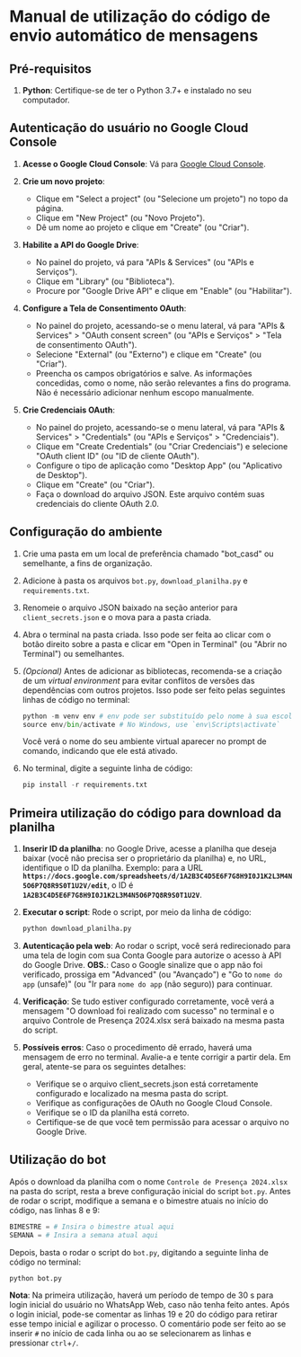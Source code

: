 # Manual de utilização do código de envio automático de mensagens
## Pré-requisitos
1. **Python**: Certifique-se de ter o Python 3.7+ e instalado no seu computador.


## Autenticação do usuário no Google Cloud Console
1. **Acesse o Google Cloud Console**: Vá para [Google Cloud Console](https://console.cloud.google.com/).
   
2. **Crie um novo projeto**:
   - Clique em "Select a project" (ou "Selecione um projeto") no topo da página.
   - Clique em "New Project" (ou "Novo Projeto").
   - Dê um nome ao projeto e clique em "Create" (ou "Criar").
     
3. **Habilite a API do Google Drive**:
   - No painel do projeto, vá para "APIs & Services" (ou "APIs e Serviços").
   - Clique em "Library" (ou "Biblioteca").
   - Procure por "Google Drive API" e clique em "Enable" (ou "Habilitar").
     
4. **Configure a Tela de Consentimento OAuth**:
   - No painel do projeto, acessando-se o menu lateral, vá para "APIs & Services" > "OAuth consent screen" (ou "APIs e Serviços" > "Tela de consentimento OAuth").
   - Selecione "External" (ou "Externo") e clique em "Create" (ou "Criar").
   - Preencha os campos obrigatórios e salve. As informações concedidas, como o nome, não serão relevantes a fins do programa. Não é necessário adicionar nenhum escopo manualmente.
     
5. **Crie Credenciais OAuth**:
   - No painel do projeto, acessando-se o menu lateral, vá para "APIs & Services" > "Credentials" (ou "APIs e Serviços" > "Credenciais").
   - Clique em "Create Credentials" (ou "Criar Credenciais") e selecione "OAuth client ID" (ou "ID de cliente OAuth").
   - Configure o tipo de aplicação como "Desktop App" (ou "Aplicativo de Desktop").
   - Clique em "Create" (ou "Criar").
   - Faça o download do arquivo JSON. Este arquivo contém suas credenciais do cliente OAuth 2.0.


## Configuração do ambiente
1. Crie uma pasta em um local de preferência chamado "bot_casd" ou semelhante, a fins de organização.
   
2. Adicione à pasta os arquivos `bot.py`, `download_planilha.py` e `requirements.txt`.
   
3. Renomeie o arquivo JSON baixado na seção anterior para `client_secrets.json` e o mova para a pasta criada.
   
4. Abra o terminal na pasta criada. Isso pode ser feita ao clicar com o botão direito sobre a pasta e clicar em "Open in Terminal" (ou "Abrir no Terminal") ou semelhantes.
   
5. *(Opcional)* Antes de adicionar as bibliotecas, recomenda-se a criação de um *virtual environment* para evitar conflitos de versões das dependências com outros projetos. Isso pode ser feito pelas seguintes linhas de código no terminal:
   ```python
   python -m venv env # env pode ser substituído pelo nome à sua escolha
   source env/bin/activate # No Windows, use `env\Scripts\activate`
   ```
   Você verá o nome do seu ambiente virtual aparecer no prompt de comando, indicando que ele está ativado.
   
6. No terminal, digite a seguinte linha de código:
   ```python
   pip install -r requirements.txt
   ```


## Primeira utilização do código para download da planilha
1. **Inserir ID da planilha**: no Google Drive, acesse a planilha que deseja baixar (você não precisa ser o proprietário da planilha) e, no URL, identifique o ID da planilha.
   Exemplo: para a URL **`https://docs.google.com/spreadsheets/d/1A2B3C4D5E6F7G8H9I0J1K2L3M4N5O6P7Q8R9S0T1U2V/edit`**, o ID é **`1A2B3C4D5E6F7G8H9I0J1K2L3M4N5O6P7Q8R9S0T1U2V`**.
  
2. **Executar o script**: Rode o script, por meio da linha de código:
   ```python
   python download_planilha.py
   ```
   
3. **Autenticação pela web**: Ao rodar o script, você será redirecionado para uma tela de login com sua Conta Google para autorize o acesso à API do Google Drive.
   **OBS.**: Caso o Google sinalize que o app não foi verificado, prossiga em "Advanced" (ou "Avançado") e "Go to `nome do app` (unsafe)" (ou "Ir para `nome do app` (não seguro)) para continuar.
   
5. **Verificação**: Se tudo estiver configurado corretamente, você verá a mensagem "O download foi realizado com sucesso" no terminal e o arquivo Controle de Presença 2024.xlsx será baixado na mesma pasta do script.
   
6. **Possíveis erros**: Caso o procedimento dê errado, haverá uma mensagem de erro no terminal. Avalie-a e tente corrigir a partir dela. Em geral, atente-se para os seguintes detalhes:
   - Verifique se o arquivo client_secrets.json está corretamente configurado e localizado na mesma pasta do script.
   - Verifique as configurações de OAuth no Google Cloud Console.
   - Verifique se o ID da planilha está correto.
   - Certifique-se de que você tem permissão para acessar o arquivo no Google Drive.
  

## Utilização do bot
Após o download da planilha com o nome `Controle de Presença 2024.xlsx` na pasta do script, resta a breve configuração inicial do script `bot.py`. Antes de rodar o script, modifique a semana e o bimestre atuais no início do código, nas linhas 8 e 9:
```python
BIMESTRE = # Insira o bimestre atual aqui
SEMANA = # Insira a semana atual aqui
```
Depois, basta o rodar o script do `bot.py`, digitando a seguinte linha de código no terminal:
```python
python bot.py
```
**Nota**: Na primeira utilização, haverá um período de tempo de 30 s para login inicial do usuário no WhatsApp Web, caso não tenha feito antes. Após o login inicial, pode-se comentar as linhas 19 e 20 do código para retirar esse tempo inicial e agilizar o processo. O comentário pode ser feito ao se inserir `#` no início de cada linha ou ao se selecionarem as linhas e pressionar `ctrl`+`/`.
